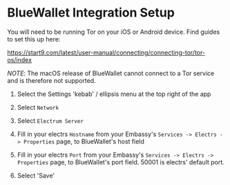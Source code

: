 # BlueWallet Integration Setup

You will need to be running Tor on your iOS or Android device.  Find guides to set this up here:

https://start9.com/latest/user-manual/connecting/connecting-tor/tor-os/index

*NOTE*: The macOS release of BlueWallet cannot connect to a Tor service and is therefore not supported.

1. Select the Settings 'kebab' / ellipsis menu at the top right of the app

1. Select `Network`

1. Select `Electrum Server`

1. Fill in your electrs `Hostname` from your Embassy's `Services -> Electrs -> Properties` page, to BlueWallet's host field

1. Fill in your electrs `Port` from your Embassy's `Services -> Electrs -> Properties` page, to BlueWallet's port field.  50001 is electrs' default port.

1. Select 'Save'
